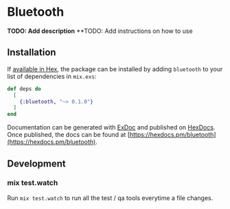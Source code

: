 # Bluetooth

**TODO: Add description**
**TODO: Add instructions on how to use

## Installation

If [available in Hex](https://hex.pm/docs/publish), the package can be installed
by adding `bluetooth` to your list of dependencies in `mix.exs`:

```elixir
def deps do
  [
    {:bluetooth, "~> 0.1.0"}
  ]
end
```

Documentation can be generated with [ExDoc](https://github.com/elixir-lang/ex_doc)
and published on [HexDocs](https://hexdocs.pm). Once published, the docs can
be found at [https://hexdocs.pm/bluetooth](https://hexdocs.pm/bluetooth).

## Development

### mix test.watch

Run `mix test.watch` to run all the test / qa tools everytime a file changes.
